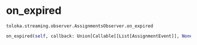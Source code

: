 # on_expired
`toloka.streaming.observer.AssignmentsObserver.on_expired`

```python
on_expired(self, callback: Union[Callable[[List[AssignmentEvent]], None], Callable[[List[AssignmentEvent]], Awaitable[None]]])
```

